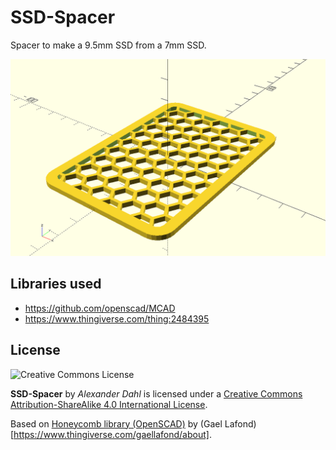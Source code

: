 # SSD-Spacer

Spacer to make a 9.5mm SSD from a 7mm SSD.

![Render-Image](ssd-spacer.png)

## Libraries used

- https://github.com/openscad/MCAD
- https://www.thingiverse.com/thing:2484395

## License

![Creative Commons License](https://i.creativecommons.org/l/by-sa/4.0/88x31.png)

**SSD-Spacer** by *Alexander Dahl* is licensed under a
[Creative Commons Attribution-ShareAlike 4.0 International License](http://creativecommons.org/licenses/by-sa/4.0/).

Based on [Honeycomb library (OpenSCAD)](https://www.thingiverse.com/thing:2484395)
by (Gael Lafond)[https://www.thingiverse.com/gaellafond/about].
